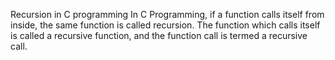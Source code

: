Recursion in C programming
In C Programming, if a function calls itself from inside, the same function is called recursion. The function which calls itself is called a recursive function, and the function call is termed a recursive call.
